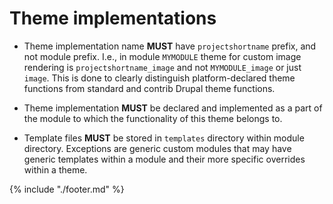 # Theme implementations

* Theme implementation name **MUST** have `projectshortname` prefix, and not module prefix. I.e., in module `MYMODULE` theme for custom image rendering is `projectshortname_image` and not `MYMODULE_image` or just `image`. This is done to clearly distinguish platform­-declared theme functions from standard and contrib Drupal theme functions.

* Theme implementation **MUST** be declared and implemented as a part of the module to which the functionality of this theme belongs to.

* Template files **MUST** be stored in `templates` directory within module directory. Exceptions are generic custom modules that may have generic templates within a module and their more specific overrides within a theme.

{% include "./footer.md" %}
